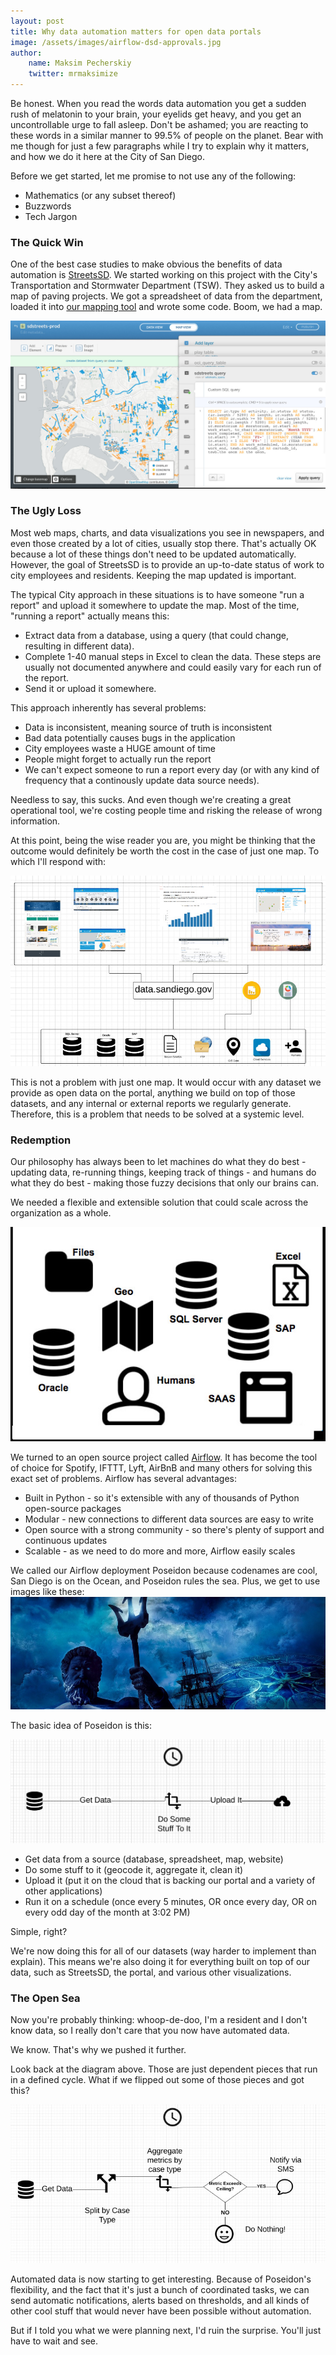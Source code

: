 ```yaml
---
layout: post
title: Why data automation matters for open data portals
image: /assets/images/airflow-dsd-approvals.jpg
author:
    name: Maksim Pecherskiy
    twitter: mrmaksimize
---
```


Be honest. When you read the words data automation you get a sudden rush of melatonin to your brain, your eyelids get heavy, and you get an uncontrollable urge to fall asleep. Don't be ashamed; you are reacting to these words in a similar manner to 99.5% of people on the planet. Bear with me though for just a few paragraphs while I try to explain why it matters, and how we do it here at the City of San Diego.

<!--more-->

Before we get started, let me promise to not use any of the following:

* Mathematics (or any subset thereof)
* Buzzwords
* Tech Jargon

### The Quick Win

One of the best case studies to make obvious the benefits of data automation is [StreetsSD](http://streets.sandiego.gov). We started working on this project with the City's Transportation and Stormwater Department (TSW). They asked us to build a map of paving projects. We got a spreadsheet of data from the department, loaded it into [our mapping tool](http://carto.com) and wrote some code. Boom, we had a map.

![Carto](/assets/images/carto_editor.jpg)


### The Ugly Loss
Most web maps, charts, and data visualizations you see in newspapers, and even those created by a lot of cities, usually stop there. That's actually OK because a lot of these things don't need to be updated automatically.   However, the goal of StreetsSD is to provide an up-to-date status of work to city employees and residents. Keeping the map updated is important.

The typical City approach in these situations is to have someone "run a report" and upload it somewhere to update the map.  Most of the time, "running a report" actually means this:

* Extract data from a database, using a query (that could change, resulting in different data).
* Complete 1-40 manual steps in Excel to clean the data.  These steps are usually not documented anywhere and could easily vary for each run of the report.
* Send it or upload it somewhere.

This approach inherently has several problems:

* Data is inconsistent, meaning source of truth is inconsistent
* Bad data potentially causes bugs in the application
* City employees waste a HUGE amount of time
* People might forget to actually run the report
* We can't expect someone to run a report every day (or with any kind of frequency that a continously update data source needs).

Needless to say, this sucks. And even though we're creating a great operational tool, we're costing people time and risking the release of wrong information.

At this point, being the wise reader you are, you might be thinking that the outcome would definitely be worth the cost in the case of just one map. To which I'll respond with:

![Systemic issue](/assets/images/systemic_issue.jpg)

This is not a problem with just one map. It would occur with any dataset we provide as open data on the portal, anything we build on top of those datasets, and any internal or external reports we regularly generate.  Therefore, this is a problem that needs to be solved at a systemic level.

### Redemption
Our philosophy has always been to let machines do what they do best - updating data, re-running things, keeping track of things - and humans do what they do best - making those fuzzy decisions that only our brains can.

We needed a flexible and extensible solution that could scale across the organization as a whole.

![CSD Data Sources](/assets/images/sd_sources.jpg)

We turned to an open source project called [Airflow](https://github.com/apache/incubator-airflow/). It has become the tool of choice for Spotify, IFTTT, Lyft, AirBnB and many others for solving this exact set of problems.  Airflow has several advantages:

* Built in Python - so it's extensible with any of thousands of Python open-source packages
* Modular - new connections to different data sources are easy to write
* Open source with a strong community - so there's plenty of support and continuous updates
* Scalable - as we need to do more and more, Airflow easily scales

We called our Airflow deployment Poseidon because codenames are cool, San Diego is on the Ocean, and Poseidon rules the sea. Plus, we get to use images like these:
![Poseidon](/assets/images/poseidon-hero.jpg)

The basic idea of Poseidon is this:

![Basic ETL](/assets/images/simple_etl.jpg)

* Get data from a source (database, spreadsheet, map, website)
* Do some stuff to it (geocode it, aggregate it, clean it)
* Upload it (put it on the cloud that is backing our portal and a variety of other applications)
* Run it on a schedule (once every 5 minutes, OR once every day, OR on every odd day of the month at 3:02 PM)

Simple, right?

We're now doing this for all of our datasets (way harder to implement than explain). This means we're also doing it for everything built on top of our data, such as StreetsSD, the portal, and various other visualizations.

### The Open Sea
Now you're probably thinking: whoop-de-doo, I'm a resident and I don't know data, so I really don't care that you now have automated data.

We know. That's why we pushed it further.

Look back at the diagram above. Those are just dependent pieces that run in a defined cycle. What if we flipped out some of those pieces and got this?

![Adv Flow](/assets/images/adv_flow_diagram.jpg)

Automated data is now starting to get interesting. Because of Poseidon's flexibility, and the fact that it's just a bunch of coordinated tasks, we can send automatic notifications, alerts based on thresholds, and all kinds of other cool stuff that would never have been possible without automation.

But if I told you what we were planning next, I'd ruin the surprise. You'll just have to wait and see.





